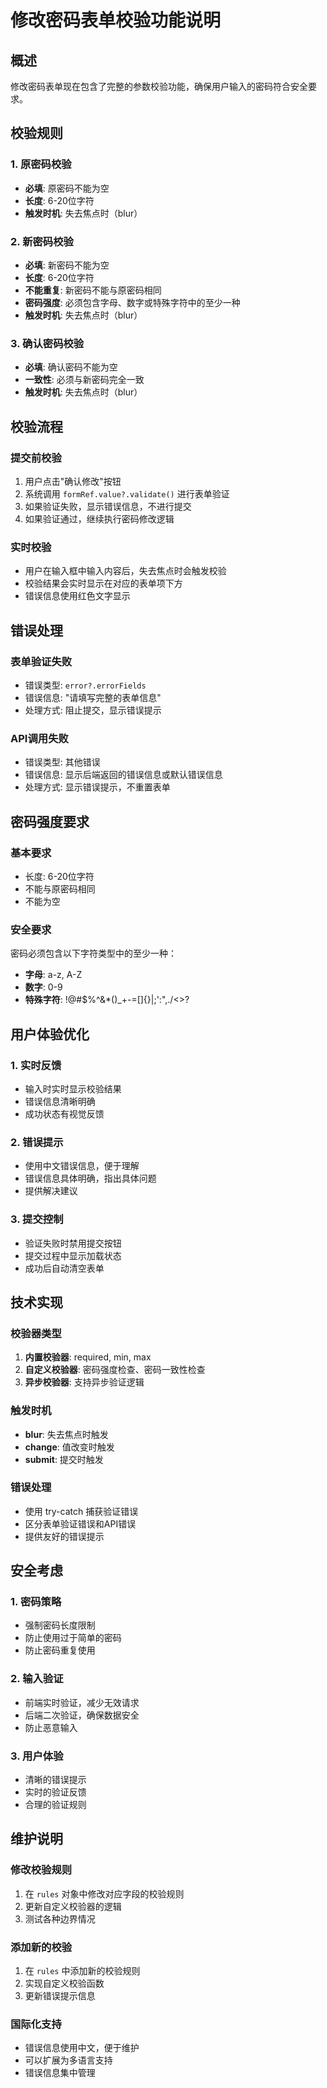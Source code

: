 # 修改密码表单校验功能说明

## 概述
修改密码表单现在包含了完整的参数校验功能，确保用户输入的密码符合安全要求。

## 校验规则

### 1. 原密码校验
- **必填**: 原密码不能为空
- **长度**: 6-20位字符
- **触发时机**: 失去焦点时（blur）

### 2. 新密码校验
- **必填**: 新密码不能为空
- **长度**: 6-20位字符
- **不能重复**: 新密码不能与原密码相同
- **密码强度**: 必须包含字母、数字或特殊字符中的至少一种
- **触发时机**: 失去焦点时（blur）

### 3. 确认密码校验
- **必填**: 确认密码不能为空
- **一致性**: 必须与新密码完全一致
- **触发时机**: 失去焦点时（blur）

## 校验流程

### 提交前校验
1. 用户点击"确认修改"按钮
2. 系统调用 `formRef.value?.validate()` 进行表单验证
3. 如果验证失败，显示错误信息，不进行提交
4. 如果验证通过，继续执行密码修改逻辑

### 实时校验
- 用户在输入框中输入内容后，失去焦点时会触发校验
- 校验结果会实时显示在对应的表单项下方
- 错误信息使用红色文字显示

## 错误处理

### 表单验证失败
- 错误类型: `error?.errorFields`
- 错误信息: "请填写完整的表单信息"
- 处理方式: 阻止提交，显示错误提示

### API调用失败
- 错误类型: 其他错误
- 错误信息: 显示后端返回的错误信息或默认错误信息
- 处理方式: 显示错误提示，不重置表单

## 密码强度要求

### 基本要求
- 长度: 6-20位字符
- 不能与原密码相同
- 不能为空

### 安全要求
密码必须包含以下字符类型中的至少一种：
- **字母**: a-z, A-Z
- **数字**: 0-9
- **特殊字符**: !@#$%^&*()_+-=[]{}|;':",./<>?

## 用户体验优化

### 1. 实时反馈
- 输入时实时显示校验结果
- 错误信息清晰明确
- 成功状态有视觉反馈

### 2. 错误提示
- 使用中文错误信息，便于理解
- 错误信息具体明确，指出具体问题
- 提供解决建议

### 3. 提交控制
- 验证失败时禁用提交按钮
- 提交过程中显示加载状态
- 成功后自动清空表单

## 技术实现

### 校验器类型
1. **内置校验器**: required, min, max
2. **自定义校验器**: 密码强度检查、密码一致性检查
3. **异步校验器**: 支持异步验证逻辑

### 触发时机
- **blur**: 失去焦点时触发
- **change**: 值改变时触发
- **submit**: 提交时触发

### 错误处理
- 使用 try-catch 捕获验证错误
- 区分表单验证错误和API错误
- 提供友好的错误提示

## 安全考虑

### 1. 密码策略
- 强制密码长度限制
- 防止使用过于简单的密码
- 防止密码重复使用

### 2. 输入验证
- 前端实时验证，减少无效请求
- 后端二次验证，确保数据安全
- 防止恶意输入

### 3. 用户体验
- 清晰的错误提示
- 实时的验证反馈
- 合理的验证规则

## 维护说明

### 修改校验规则
1. 在 `rules` 对象中修改对应字段的校验规则
2. 更新自定义校验器的逻辑
3. 测试各种边界情况

### 添加新的校验
1. 在 `rules` 中添加新的校验规则
2. 实现自定义校验函数
3. 更新错误提示信息

### 国际化支持
- 错误信息使用中文，便于维护
- 可以扩展为多语言支持
- 错误信息集中管理
